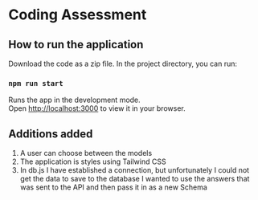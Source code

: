 # Coding Assessment

## How to run the application

Download the code as a zip file.
In the project directory, you can run:

### `npm run start`

Runs the app in the development mode.\
Open [http://localhost:3000](http://localhost:3000) to view it in your browser.



## Additions added

1. A user can choose between the models
2. The application is styles using Tailwind CSS
3. In db.js I have established a connection, but unfortunately I could not get the data to save to the database
    I wanted to use the answers that was sent to the API and then pass it in as a new Schema
